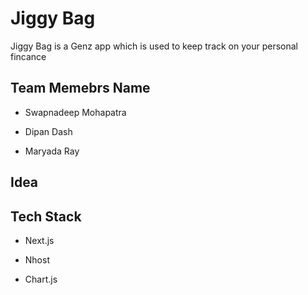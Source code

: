 # Jiggy Bag

Jiggy Bag is a Genz app which is used to keep track on your personal fincance

## Team Memebrs Name

- Swapnadeep Mohapatra

- Dipan Dash

- Maryada Ray

## Idea

## Tech Stack

- Next.js

- Nhost

- Chart.js
